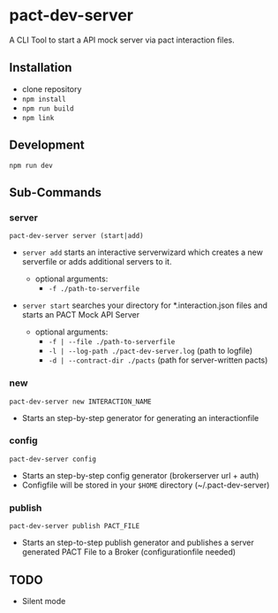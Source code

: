 # pact-dev-server

A CLI Tool to start a API mock server via pact interaction files.  

## Installation 
- clone repository
- `npm install`
- `npm run build`
- `npm link`

## Development
`npm run dev`

## Sub-Commands

### server
```pact-dev-server server (start|add)```

- `server add` starts an interactive serverwizard which creates a new serverfile or adds additional servers to it.
  - optional arguments: 
    - `-f ./path-to-serverfile`

- `server start` searches your directory for *.interaction.json files and starts an PACT Mock API Server
  - optional arguments: 
    - `-f | --file ./path-to-serverfile`
    - `-l | --log-path ./pact-dev-server.log` (path to logfile)
    - `-d | --contract-dir ./pacts` (path for server-written pacts)

### new
```pact-dev-server new INTERACTION_NAME ```
- Starts an step-by-step generator for generating an interactionfile

### config
```pact-dev-server config```
- Starts an step-by-step config generator (brokerserver url + auth)
- Configfile will be stored in your `$HOME` directory (~/.pact-dev-server)

### publish
```pact-dev-server publish PACT_FILE```
- Starts an step-to-step publish generator and publishes a server generated PACT File to a Broker (configurationfile needed)

## TODO
 - Silent mode
